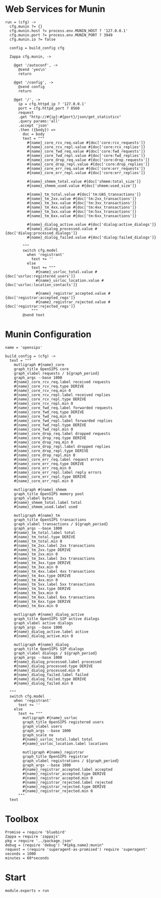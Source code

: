 Web Services for Munin
======================

    run = (cfg) ->
      cfg.munin ?= {}
      cfg.munin.host ?= process.env.MUNIN_HOST ? '127.0.0.1'
      cfg.munin.port ?= process.env.MUNIN_PORT ? 3949
      cfg.munin.io ?= false

      config = build_config cfg

      Zappa cfg.munin, ->

        @get '/autoconf', ->
          @send 'yes\n'
          return

        @get '/config', ->
          @send config
          return

        @get '/', ->
          ip = cfg.httpd_ip ? '127.0.0.1'
          port = cfg.httpd_port ? 8560
          request
          .get "http://#{ip}:#{port}/json/get_statistics"
          .query params:'all'
          .accept 'json'
          .then ({body}) =>
            doc = body
            text = """
              #{name}_core_rcv_req.value #{doc['core:rcv_requests']}
              #{name}_core_rcv_repl.value #{doc['core:rcv_replies']}
              #{name}_core_fwd_req.value #{doc['core:fwd_requests']}
              #{name}_core_fwd_repl.value #{doc['core:fwd_replies']}
              #{name}_core_drop_req.value #{doc['core:drop_requests']}
              #{name}_core_drop_repl.value #{doc['core:drop_replies']}
              #{name}_core_err_req.value #{doc['core:err_requests']}
              #{name}_core_err_repl.value #{doc['core:err_replies']}

              #{name}_shmem_total.value #{doc['shmem:total_size']}
              #{name}_shmem_used.value #{doc['shmem:used_size']}

              #{name}_tm_total.value #{doc['tm:UAS_transactions']}
              #{name}_tm_2xx.value #{doc['tm:2xx_transactions']}
              #{name}_tm_3xx.value #{doc['tm:3xx_transactions']}
              #{name}_tm_4xx.value #{doc['tm:4xx_transactions']}
              #{name}_tm_5xx.value #{doc['tm:5xx_transactions']}
              #{name}_tm_6xx.value #{doc['tm:6xx_transactions']}

              #{name}_dialog_active.value #{doc['dialog:active_dialogs']}
              #{name}_dialog_processed.value #{doc['dialog:processed_dialogs']}
              #{name}_dialog_failed.value #{doc['dialog:failed_dialogs']}

            """
            switch cfg.model
              when 'registrant'
                text += ''
              else
                text += """
                  #{name}_usrloc_total.value #{doc['usrloc:registered_users']}
                  #{name}_usrloc_location.value #{doc['usrloc:location_contacts']}

                  #{name}_registrar_accepted.value #{doc['registrar:accepted_regs']}
                  #{name}_registrar_rejected.value #{doc['registrar:rejected_regs']}
                """
            @send text


Munin Configuration
===================

    name = 'opensips'

    build_config = (cfg) ->
      text = """
        mutligraph #{name}_core
        graph_title OpenSIPS core
        graph_vlabel requests / ${graph_period}
        graph_args --base 1000
        #{name}_core_rcv_req.label received requests
        #{name}_core_rcv_req.type DERIVE
        #{name}_core_rcv_req.min 0
        #{name}_core_rcv_repl.label received replies
        #{name}_core_rcv_repl.type DERIVE
        #{name}_core_rcv_repl.min 0
        #{name}_core_fwd_req.label forwarded requests
        #{name}_core_fwd_req.type DERIVE
        #{name}_core_fwd_req.min 0
        #{name}_core_fwd_repl.label forwarded replies
        #{name}_core_fwd_repl.type DERIVE
        #{name}_core_fwd_repl.min 0
        #{name}_core_drop_req.label dropped requests
        #{name}_core_drop_req.type DERIVE
        #{name}_core_drop_req.min 0
        #{name}_core_drop_repl.label dropped replies
        #{name}_core_drop_repl.type DERIVE
        #{name}_core_drop_repl.min 0
        #{name}_core_err_req.label request errors
        #{name}_core_err_req.type DERIVE
        #{name}_core_err_req.min 0
        #{name}_core_err_repl.label reply errors
        #{name}_core_err_repl.type DERIVE
        #{name}_core_err_repl.min 0

        mutligraph #{name}_shmem
        graph_title OpenSIPS memory pool
        graph_vlabel bytes
        #{name}_shmem_total.label total
        #{name}_shmem_used.label used

        mutligraph #{name}_tm
        graph_title OpenSIPS transactions
        graph_vlabel transactions / ${graph_period}
        graph_args --base 1000
        #{name}_tm_total.label total
        #{name}_tm_total.type DERIVE
        #{name}_tm_total.min 0
        #{name}_tm_2xx.label 2xx transactions
        #{name}_tm_2xx.type DERIVE
        #{name}_tm_2xx.min 0
        #{name}_tm_3xx.label 3xx transactions
        #{name}_tm_3xx.type DERIVE
        #{name}_tm_3xx.min 0
        #{name}_tm_4xx.label 4xx transactions
        #{name}_tm_4xx.type DERIVE
        #{name}_tm_4xx.min 0
        #{name}_tm_5xx.label 5xx transactions
        #{name}_tm_5xx.type DERIVE
        #{name}_tm_5xx.min 0
        #{name}_tm_6xx.label 6xx transactions
        #{name}_tm_6xx.type DERIVE
        #{name}_tm_6xx.min 0

        mutligraph #{name}_dialog_active
        graph_title OpenSIPS SIP active dialogs
        graph_vlabel active dialogs
        graph_args --base 1000
        #{name}_dialog_active.label active
        #{name}_dialog_active.min 0

        mutligraph #{name}_dialog
        graph_title OpenSIPS SIP dialogs
        graph_vlabel dialogs / ${graph_period}
        graph_args --base 1000
        #{name}_dialog_processed.label processed
        #{name}_dialog_processed.type DERIVE
        #{name}_dialog_processed.min 0
        #{name}_dialog_failed.label failed
        #{name}_dialog_failed.type DERIVE
        #{name}_dialog_failed.min 0

      """
      switch cfg.model
        when 'registrant'
          text += ''
        else
          text += """
            mutligraph #{name}_usrloc
            graph_title OpenSIPS registered users
            graph_vlabel users
            graph_args --base 1000
            graph_scale no
            #{name}_usrloc_total.label total
            #{name}_usrloc_location.label locations

            mutligraph #{name}_registrar
            graph_title OpenSIPS registrar
            graph_vlabel registrations / ${graph_period}
            graph_args --base 1000
            #{name}_registrar_accepted.label accepted
            #{name}_registrar_accepted.type DERIVE
            #{name}_registrar_accepted.min 0
            #{name}_registrar_rejected.label rejected
            #{name}_registrar_rejected.type DERIVE
            #{name}_registrar_rejected.min 0
          """
      text

Toolbox
=======

    Promise = require 'bluebird'
    Zappa = require 'zappajs'
    pkg = require '../package.json'
    debug = (require 'debug') "#{pkg.name}:munin"
    request = (require 'superagent-as-promised') require 'superagent'
    seconds = 1000
    minutes = 60*seconds

Start
=====

    module.exports = run
